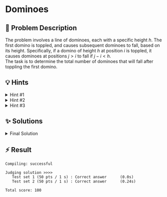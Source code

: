 # Dominoes

## 📝 Problem Description

The problem involves a line of dominoes, each with a specific height $h$. The first domino is toppled, and causes subsequent dominoes to fall, based on its height. Specifically, if a domino of height $h$ at position $i$ is toppled, it causes dominoes at positions $j > i$ to fall if $j - i < h$. <br />
The task is to determine the total number of dominoes that will fall after toppling the first domino.

## 💡 Hints

<details><summary>Hint #1</summary>

Consider the height of the first domino. How many dominoes *could* potentially fall as a direct result of toppling it?

</details>

<details><summary>Hint #2</summary>

Think about how the amount of dominoes that *could* fall changes as you move along the line of dominoes. What is the effect of the height of each domino on how many subsequent dominoes can be toppled?

</details>

<details><summary>Hint #3</summary>

The key idea is to maintain a variable that stores how many more dominoes can fall. It starts out based on the height of the first domino, as it is the one that is initially toppled. At each domino, we need to check if the current domino is able to topple more dominoes than we can currently topple. If yes we need to update our variable accordingly.

</details>

## ✨ Solutions

<details><summary>Final Solution</summary>

The problem asks us to determine the number of dominoes that fall when the first domino is toppled. The **core idea** is to simulate the toppling process, iterating over the dominoes and keeping track of the remaining amount of dominoes that can be toppled. As soon as we reach a point where no more dominoes can fall, we stop the iteration and output the count of fallen dominoes.

For this we utilize two variables:
1. `n_can_fall`: This variable keeps track of **how many more dominoes can be toppled**. 
2. `n_fallen`: This variable counts **how many dominoes have fallen so far** and is used to iterate over the dominoes.

The **main part** of the solution is to figure out how `n_can_fall` changes as we iterate through the dominoes. <br />
Initially, it is set to the height of the first domino minus one (`dominoes[0] - 1`), since a height of $h$ means that we can make the next $h-1$ dominoes fall (see [Problem Description](#problem-description)). <br />
At each subsequent domino `i`, we need to check if it allows us to topple more dominoes than we currently can. This is the case if the height of the current domino is greater than the current `n_can_fall`.  <br />
Therefore, we update `n_can_fall` to be the maximum of the current domino's height and the current `n_can_fall`. As in the beginning, we need to subtract one from the height of the current domino to account for the domino itself.

Finally, we output the value of `n_fallen`, which represents the total number of dominoes that fell.

### Code
```c++
#include<iostream>
#include<vector>

int main() {
  std::ios_base::sync_with_stdio(false);
  int n_tests; std::cin >> n_tests;
  
  while(n_tests--) {
    // ===== READ INPUT =====
    int n_dominoes; std::cin >> n_dominoes;
    
    std::vector<int> dominos(n_dominoes);
    for (int i = 0; i < n_dominoes; i++) {
      std::cin >> dominos[i];
    }
    
    // ===== SOLVE =====
    int n_can_fall = dominos[0] - 1;  // Keep track of how many more dominoes can fall
    int n_fallen;                     // Count how many dominoes have fallen
    
    for (n_fallen = 1; n_fallen < n_dominoes; n_fallen++) {
      if (n_can_fall <= 0) break;     // Stop if no more dominoes can fall

      // Check if the new domino allows us to topple more dominoes
      n_can_fall = std::max(dominos[n_fallen] - 1, n_can_fall - 1);
    }

    std::cout << n_fallen << std::endl;
  }
}
```
</details>

## ⚡ Result

```plaintext
Compiling: successful

Judging solution >>>>
   Test set 1 (50 pts / 1 s) : Correct answer      (0.0s)
   Test set 2 (50 pts / 1 s) : Correct answer      (0.24s)

Total score: 100
```